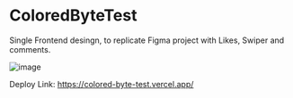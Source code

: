 # ColoredByteTest

Single Frontend desingn, to replicate Figma project with Likes, Swiper and comments.

![image](https://user-images.githubusercontent.com/97705831/183203489-64deec04-935e-4ad1-91d6-2faab2293672.png)

Deploy Link:
https://colored-byte-test.vercel.app/

